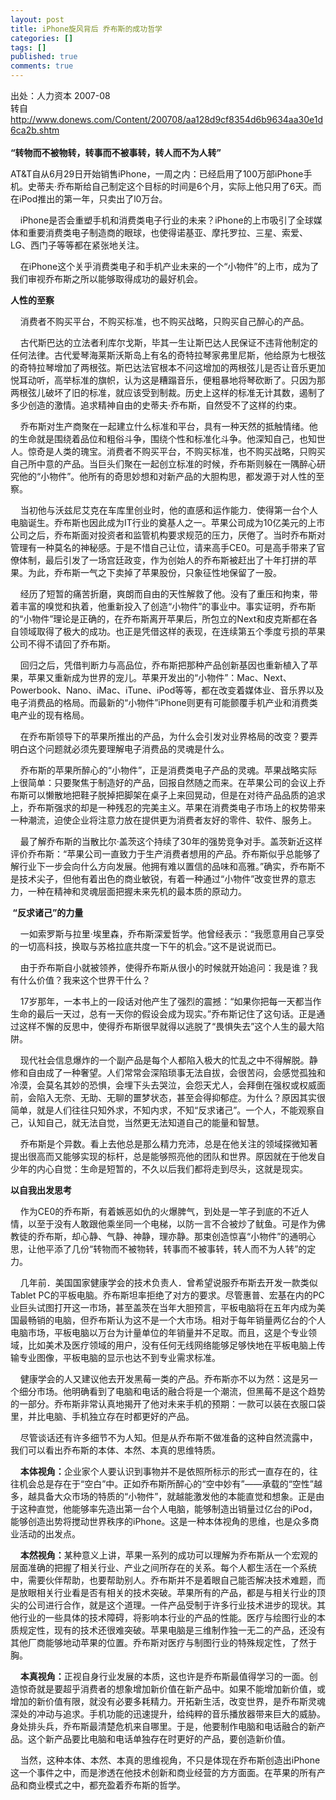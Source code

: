 ```yaml
---
layout: post
title: iPhone旋风背后 乔布斯的成功哲学
categories: []
tags: []
published: true
comments: true
---
```

<p><p>出处：人力资本 2007-08<br />转自<a href="http://www.donews.com/Content/200708/aa128d9cf8354d6b9634aa30e1d6ca2b.shtm">http://www.donews.com/Content/200708/aa128d9cf8354d6b9634aa30e1d6ca2b.shtm</a><br /><br /><strong>“转物而不被物转，转事而不被事转，转人而不为人转”</strong></p>
<p>AT&amp;T自从6月29日开始销售iPhone，一周之内：已经启用了100万部iPhone手机。史蒂夫·乔布斯给自己制定这个目标的时间是6个月，实际上他只用了6天。而在iPod推出的第一年，只卖出了l0万台。</p>
<p>&nbsp;&nbsp;&nbsp; iPhone是否会重塑手机和消费类电子行业的未来？iPhone的上市吸引了全球媒体和重要消费类电子制造商的眼球，也使得诺基亚、摩托罗拉、三星、索爱、LG、西门子等等都在紧张地关注。</p>
<p>&nbsp;&nbsp;&nbsp; 在iPhone这个关乎消费类电子和手机产业未来的一个“小物件”的上市，成为了我们审视乔布斯之所以能够取得成功的最好机会。</p>
<p><strong>人性的至察</strong></p>
<p>&nbsp;&nbsp;&nbsp; 消费者不购买平台，不购买标准，也不购买战略，只购买自己醉心的产品。</p>
<p>&nbsp;&nbsp;&nbsp; 古代斯巴达的立法者利库尔戈斯，毕其一生让斯巴达人民保证不违背他制定的任何法律。古代爱琴海莱斯沃斯岛上有名的奇特拉琴家弗里尼斯，他给原为七根弦的奇特拉琴增加了两根弦。斯巴达法官根本不问这增加的两根弦儿是否让音乐更加悦耳动听，高举标准的旗帜，认为这是糟蹋音乐，便粗暴地将琴砍断了。只因为那两根弦儿破坏了旧的标准，就应该受到制裁。历史上这样的标准无计其数，遏制了多少创造的激情。追求精神自由的史蒂夫·乔布斯，自然受不了这样的约束。</p>
<p>&nbsp;&nbsp;&nbsp; 乔布斯对生产商聚在一起建立什么标准和平台，具有一种天然的抵触情绪。他的生命就是围绕着品位和粗俗斗争，围绕个性和标准化斗争。他深知自己，也知世人。惊奇是人类的瑰宝。消费者不购买平台，不购买标准，也不购买战略，只购买自己所中意的产品。当巨头们聚在一起创立标准的时候，乔布斯则躲在一隅醉心研究他的“小物件”。他所有的奇思妙想和对新产品的大胆构思，都发源于对人性的至察。</p>
<p>&nbsp;&nbsp;&nbsp; 当初他与沃兹尼艾克在车库里创业时，他的直感和运作能力．使得第一台个人电脑诞生。乔布斯也因此成为IT行业的奠基人之一。苹果公司成为10亿美元的上市公司之后，乔布斯面对投资者和监管机构要求规范的压力，厌倦了。当时乔布斯对管理有一种莫名的神秘感。于是不惜自己让位，请来高手CE0。可是高手带来了官僚体制，最后引发了一场宫廷政变，作为创始人的乔布斯被赶出了十年打拼的苹果。为此，乔布斯一气之下卖掉了苹果股份，只象征性地保留了一股。</p>
<p>&nbsp;&nbsp;&nbsp; 经历了短暂的痛苦折磨，爽朗而自由的天性解救了他。没有了重压和拘束，带着丰富的嗅觉和执着，他重新投入了创造“小物件”的事业中。事实证明，乔布斯的“小物件”理论是正确的，在乔布斯离开苹果后，所包立的Next和皮克斯都在各自领域取得了极大的成功。也正是凭借这样的表现，在连续第五个季度亏损的苹果公司不得不请回了乔布斯。</p>
<p>&nbsp;&nbsp;&nbsp; 回归之后，凭借判断力与高品位，乔布斯把那种产品创新基因也重新植入了苹果，苹果又重新成为世界的宠儿。苹果开发出的“小物件”：Mac、Next、Powerbook、Nano、iMac、iTune、iPod等等，都在改变着媒体业、音乐界以及电子消费品的格局。而最新的“小物件”iPhone则更有可能颤覆手机产业和消费类电产业的现有格局。</p>
<p>&nbsp;&nbsp;&nbsp; 在乔布斯领导下的苹果所推出的产品，为什么会引发对业界格局的改变？要弄明白这个问题就必须先要理解电子消费品的灵魂是什么。</p>
<p>&nbsp;&nbsp;&nbsp; 乔布斯的苹果所醉心的“小物件”，正是消费类电子产品的灵魂。苹果战略实际上很简单：只要聚焦于制造好的产品，回报自然随之而来。在苹果公司的会议上乔布斯可以懒散地把鞋子脱掉把脚架在桌子上来回晃动，但是在对待产品品质的追求上，乔布斯强求的却是一种残忍的完美主义。苹果在消费类电子市场上的权势带来一种潮流，迫使企业将注意力放在提供更为消费者友好的零件、软件、服务上。</p>
<p>&nbsp;&nbsp;&nbsp; 最了解乔布斯的当散比尔·盖茨这个持续了30年的强势竞争对手。盖茨新近这样评价乔布斯：“苹果公司一直致力于生产消费者想用的产品。乔布斯似乎总能够了解行业下一步会向什么方向发展。他拥有难以置信的品味和高雅。”确实，乔布斯不是技术尖子，但他有着出色的商业敏锐，有着一种通过“小物件”改变世界的意志力，一种在精神和灵魂层面把握未来先机的最本质的原动力。</p>
<p><strong>&nbsp;“反求诸己”的力量</strong></p>
<p>&nbsp;&nbsp;&nbsp; 一如索罗斯与拉里·埃里森，乔布斯深爱哲学。他曾经表示：“我愿意用自己享受的一切高科技，换取与苏格拉底共度一下午的机会。”这不是说说而已。</p>
<p>&nbsp;&nbsp;&nbsp; 由于乔布斯自小就被领养，使得乔布斯从很小的时候就开始追问：我是谁？我有什么价值？我来这个世界干什么？</p>
<p>&nbsp;&nbsp;&nbsp; 17岁那年，一本书上的一段话对他产生了强烈的震撼：“如果你把每一天都当作生命的最后一天过，总有一天你的假设会成为现实。”乔布斯记住了这句话。正是通过这样不懈的反思中，使得乔布斯很早就得以逃脱了“畏惧失去”这个人生的最大陷阱。</p>
<p>&nbsp;&nbsp;&nbsp; 现代社会信息爆炸的一个副产品是每个人都陷入极大的忙乱之中不得解脱。静修和自由成了一种奢望。人们常常会深陷琐事无法自拔，会很苦闷，会感觉孤独和冷漠，会莫名其妙的恐惧，会埋下头去哭泣，会怨天尤人，会拜倒在强权或权威面前，会陷入无奈、无助、无聊的噩梦状态，甚至会得抑郁症。为什么？原因其实很简单，就是人们往往只知外求，不知内求，不知“反求诸己”。一个人，不能观察自己，认知自己，就无法自觉，当然更无法知道自己的能量和智慧。</p>
<p>&nbsp;&nbsp;&nbsp; 乔布斯是个异数。看上去他总是那么精力充沛，总是在他关注的领域探微知著提出很高而又能够实现的标杆，总是能够照亮他的团队和世界。原因就在于他发自少年的内心自觉：生命是短暂的，不久以后我们都将走到尽头，这就是现实。</p>
<p><strong>以自我出发思考</strong></p>
<p>&nbsp;&nbsp;&nbsp; 作为CE0的乔布斯，有着嫉恶如仇的火爆脾气，到处是一竿子到底的不近人情，以至于没有人敢跟他乘坐同一个电梯，以防一言不合被炒了鱿鱼。可是作为佛教徒的乔布斯，却心静、气静、神静，理亦静。那束创造惊喜“小物件”的通明心思，让他平添了几份“转物而不被物转，转事而不被事转，转人而不为人转”的定力。</p>
<p>&nbsp;&nbsp;&nbsp; 几年前．美国国家健康学会的技术负责人．曾希望说服乔布斯去开发一款类似Tablet PC的平板电脑。乔布斯坦率拒绝了对方的要求。尽管惠普、宏基在内的PC业巨头试图打开这一市场，甚至盖茨在当年大胆预言，平板电脑将在五年内成为美国最畅销的电脑，但乔布斯认为这不是一个大市场。相对于每年销量两亿台的个人电脑市场，平板电脑以万台为计量单位的年销量并不足取。而且，这是个专业领域，比如美术及医疗领域的用户，没有任何无线网络能够足够快地在平板电脑上传输专业图像，平板电脑的显示也达不到专业需求标准。</p>
<p>&nbsp;&nbsp;&nbsp; 健康学会的人又建议他去开发黑莓一类的产品。乔布斯亦不以为然：这是另一个细分市场。他明确看到了电脑和电话的融合将是一个潮流，但黑莓不是这个趋势的一部分。乔布斯非常认真地揭开了他对未来手机的预期：一款可以装在衣服口袋里，并比电脑、手机独立存在时都更好的产品。</p>
<p>&nbsp;&nbsp;&nbsp; 尽管谈话还有许多细节不为人知。但是从乔布斯不做准备的这种自然流露中，我们可以看出乔布斯的本体、本然、本真的思维特质。</p>
<p>&nbsp;&nbsp;&nbsp; <strong>本体视角：</strong>企业家个人要认识到事物并不是依照所标示的形式一直存在的，往往机会总是存在于“空白”中。正如乔布斯所醉心的“空中妙有”——承载的“空性”越多，越具备大众市场的特质的“小物件”，就越能激发他的本能直觉和想象。正是由于这种直觉，他能够率先造出第一台个人电脑，能够制造出销量过亿台的iPod，能够创造出势将搅动世界秩序的iPhone。这是一种本体视角的思维，也是众多商业活动的出发点。</p>
<p>&nbsp;&nbsp;&nbsp; <strong>本然视角：</strong>某种意义上讲，苹果一系列的成功可以理解为乔布斯从一个宏观的层面准确的把握了相关行业、产业之间所存在的关系。每个人都生活在一个系统中，需要伙伴帮助，也要帮助别人。乔布斯并不是着眼自己能否解决技术难题，而是放眼相关行业看是否有相关的技术突破。苹果所有的产品，都是与相关行业的顶尖的公司进行合作，就是这个道理。一件产品受制于许多行业技术进步的现状。其他行业的一些具体的技术障碍，将影响本行业的产品的性能。医疗与绘图行业的本质规定性，现有的技术还很难突破。苹果电脑是三维制作独一无二的产品，还没有其他厂商能够地动苹果的位置。乔布斯对医疗与制图行业的特殊规定性，了然于胸。</p>
<p>&nbsp;&nbsp;&nbsp; <strong>本真视角：</strong>正视自身行业发展的本质，这也许是乔布斯最值得学习的一面。创造惊奇就是要超乎消费者的想象增加新价值在新产品中。如果不能增加新价值，或增加的新价值有限，就没有必要多耗精力。开拓新生活，改变世界，是乔布斯灵魂深处的冲动与追求。手机功能的迅速提升，给纯粹的音乐播放器带来巨大的威胁。身处排头兵，乔布斯最清楚危机来自哪里。于是，他要制作电脑和电话融合的新产品。这个新产品要比电脑和电话单独存在时更好的产品，要创造新价值。</p>
<p>&nbsp;&nbsp;&nbsp; 当然，这种本体、本然、本真的思维视角，不只是体现在乔布斯创造出iPhone这一个事件之中，而是渗透在他技术创新和商业经营的方方面面。在苹果的所有产品和商业模式之中，都充盈着乔布斯的哲学。</p></p>
